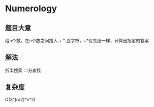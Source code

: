# Numerology

## 题目大意
给n个数，在n个数之间插入 + * 连字符，+*优先级一样，计算出指定的答案

## 解法
折半搜索 二分查找

## 复杂度
O(3^(n/2)*n^2)